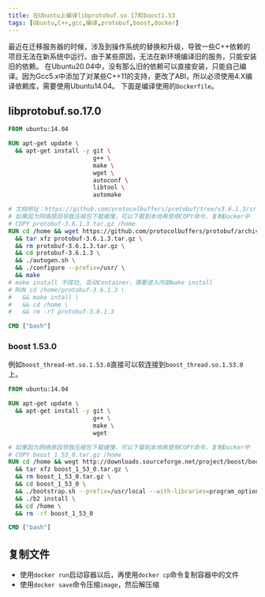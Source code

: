 ```yaml
---
title: 在Ubuntu上编译libprotobuf.so.17和boost1.53
tags: [Ubuntu,C++,gcc,编译,protobuf,boost,docker]
---
```


最近在迁移服务器的时候，涉及到操作系统的替换和升级，导致一些C++依赖的项目无法在新系统中运行。由于某些原因，无法在新环境编译旧的服务，只能安装旧的依赖。
在Ubuntu20.04中，没有那么旧的依赖可以直接安装，只能自己编译。因为Gcc5.x中添加了对某些C++11的支持，更改了ABI，所以必须使用4.X编译依赖库，需要使用Ubuntu14.04。
下面是编译使用的`Dockerfile`。

## libprotobuf.so.17.0

```Dockerfile
FROM ubuntu:14.04

RUN apt-get update \
  && apt-get install -y git \
                        g++ \
                        make \
                        wget \
                        autoconf \
                        libtool \
                        automake

# 文档地址：https://github.com/protocolbuffers/protobuf/tree/v3.6.1.3/src
# 如果因为网络原因导致压缩包下载缓慢，可以下载到本地再使用COPY命令，复制Docker中
# COPY protobuf-3.6.1.3.tar.gz /home
RUN cd /home && wget https://github.com/protocolbuffers/protobuf/archive/refs/tags/v3.6.1.3.tar.gz \
  && tar xfz protobuf-3.6.1.3.tar.gz \
  && rm protobuf-3.6.1.3.tar.gz \
  && cd protobuf-3.6.1.3 \
  && ./autogen.sh \
  && ./configure --prefix=/usr/ \
  && make
# make install 不成功, 启动Container，需要进入内部make install
# RUN cd /home/protobuf-3.6.1.3 \
#   && make intall \
#   && cd /home \
#   && rm -rf protobuf-3.6.1.3

CMD ["bash"]
```
### boost 1.53.0
例如`boost_thread-mt.so.1.53.0`直接可以软连接到`boost_thread.so.1.53.0`上。

```Dockerfile
FROM ubuntu:14.04

RUN apt-get update \
  && apt-get install -y git \
                        g++ \
                        make \
                        wget

# 如果因为网络原因导致压缩包下载缓慢，可以下载到本地再使用COPY命令，复制Docker中
# COPY boost_1_53_0.tar.gz /home
RUN cd /home && wegt http://downloads.sourceforge.net/project/boost/boost/1.53.0/boost_1_53_0.tar.gz \
  && tar xfz boost_1_53_0.tar.gz \
  && rm boost_1_53_0.tar.gz \
  && cd boost_1_53_0 \
  && ./bootstrap.sh --prefix=/usr/local --with-libraries=program_options,regex,date_time,filesystem,system,thread \
  && ./b2 install \
  && cd /home \
  && rm -rf boost_1_53_0

CMD ["bash"]
```

## 复制文件
- 使用`docker run`启动容器以后，再使用`docker cp`命令复制容器中的文件
- 使用`docker save`命令压缩`image`，然后解压缩

